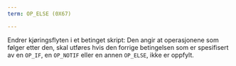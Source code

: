 ```yaml
---
term: OP_ELSE (0X67)

---
```

Endrer kjøringsflyten i et betinget skript: Den angir at operasjonene som følger etter den, skal utføres hvis den forrige betingelsen som er spesifisert av en `OP_IF`, en `OP_NOTIF` eller en annen `OP_ELSE`, ikke er oppfylt.